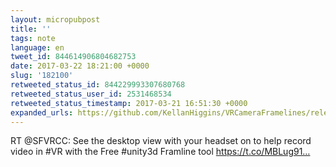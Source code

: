 ```yaml
---
layout: micropubpost
title: ''
tags: note
language: en
tweet_id: 844614906804682753
date: 2017-03-22 18:21:00 +0000
slug: '182100'
retweeted_status_id: 844229993307680768
retweeted_status_user_id: 2531468534
retweeted_status_timestamp: 2017-03-21 16:51:30 +0000
expanded_urls: https://github.com/KellanHiggins/VRCameraFramelines/releases/tag/1.0,https://twitter.com/SFVRCC/status/844229993307680768/video/1
---
```

RT @SFVRCC: See the desktop view with your headset on to help record video in #VR with the Free #unity3d Framline tool https://t.co/MBLug91…
